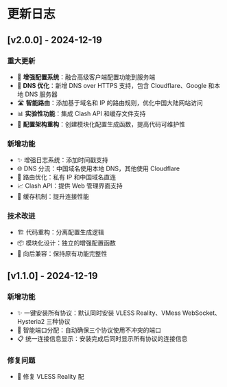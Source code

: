 # 更新日志

## [v2.0.0] - 2024-12-19

### 重大更新
- 🚀 **增强配置系统**：融合高级客户端配置功能到服务端
- 📡 **DNS 优化**：新增 DNS over HTTPS 支持，包含 Cloudflare、Google 和本地 DNS 服务器
- 🛣️ **智能路由**：添加基于域名和 IP 的路由规则，优化中国大陆网站访问
- 📊 **实验性功能**：集成 Clash API 和缓存文件支持
- 🔧 **配置架构重构**：创建模块化配置生成函数，提高代码可维护性

### 新增功能
- ✨ 增强日志系统：添加时间戳支持
- 🌐 DNS 分流：中国域名使用本地 DNS，其他使用 Cloudflare
- 🎯 路由优化：私有 IP 和中国域名直连
- 📈 Clash API：提供 Web 管理界面支持
- 💾 缓存机制：提升连接性能

### 技术改进
- 🏗️ 代码重构：分离配置生成逻辑
- 📦 模块化设计：独立的增强配置函数
- 🔄 向后兼容：保持原有功能完整性

## [v1.1.0] - 2024-12-19

### 新增功能
- ✨ 一键安装所有协议：默认同时安装 VLESS Reality、VMess WebSocket、Hysteria2 三种协议
- 🔧 智能端口分配：自动确保三个协议使用不冲突的端口
- 📋 统一连接信息显示：安装完成后同时显示所有协议的连接信息

### 修复问题
- 🐛 修复 VLESS Reality 配